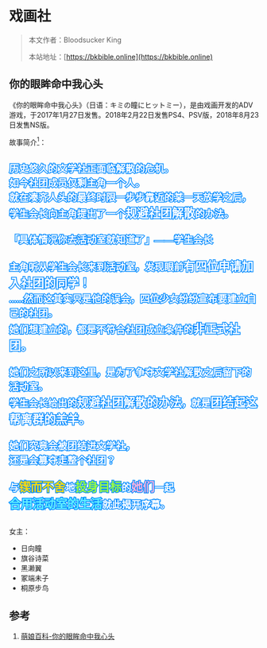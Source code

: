# 戏画社

> 本文作者：Bloodsucker King
>
> 本站地址：[https://bkbible.online](https://bkbible.online)

## 你的眼眸命中我心头
《你的眼眸命中我心头》（日语：キミの瞳にヒットミー），是由戏画开发的ADV游戏，于2017年1月27日发售。2018年2月22日发售PS4、PSV版，2018年8月23日发售NS版。

故事简介[<sup>1</sup>](#refer-anchor-1)：
<div style="display:flow-root;color:#fff;font-size:15px;font-family:黑体;padding:1em auto" class="poem">
<p><span style="position:relative;display:inline-block;z-index:2;color:;font-size:1.3em;font-weight:700">历史悠久的文学社正面临解散的危机。<br>
如今社团成员仅剩主角一个人。<br>
就在凑齐人头的最终时限一步步靠近的某一天放学之后，<br>
学生会长向主角提出了一个<big>规避社团解散</big>的办法。<br>
<br>
「具体情况你去活动室就知道了」——学生会长<br>
<br>
主角听从学生会长来到活动室，发现眼前<big>有四位申请加入社团的同学！</big><br>
......然而这其实只是他的误会，四位少女纷纷宣布要建立自己的社团。<br>
她们想建立的，都是不符合社团成立条件的<big>非正式社团。</big><br>
<br>
她们之所以来到这里，是为了争夺文学社解散之后留下的活动室。<br>
学生会长给出的<big>规避社团解散的办法</big>，就是<big>团结起这帮离群的羔羊。</big><br>
<br>
她们究竟会被团结进文学社，<br>
还是会篡夺走整个社团？<br>
<br>
与<big><span style="color:#FFDA0D;">锲而不舍</span></big>地<big><span style="color:#9BFF43;">投身目标</span></big>的<big><span style="color:#FFB1DE;">她们</span></big>一起<br>
<big><span style="color:#62EEFF;">合用活动室的生活</span></big>就此揭开序幕。<br>
<span style="position:absolute;left:0;top:0;z-index:-1;-webkit-user-select:none;user-select:none;-webkit-text-stroke:0.15em #008AFF;">历史悠久的文学社正面临解散的危机。<br>
如今社团成员仅剩主角一个人。<br>
就在凑齐人头的最终时限一步步靠近的某一天放学之后，<br>
学生会长向主角提出了一个<big>规避社团解散</big>的办法。<br>
<br>
「具体情况你去活动室就知道了」——学生会长<br>
<br>
主角听从学生会长来到活动室，发现眼前<big>有四位申请加入社团的同学！</big><br>
......然而这其实只是他的误会，四位少女纷纷宣布要建立自己的社团。<br>
她们想建立的，都是不符合社团成立条件的<big>非正式社团。</big><br>
<br>
她们之所以来到这里，是为了争夺文学社解散之后留下的活动室。<br>
学生会长给出的<big>规避社团解散的办法</big>，就是<big>团结起这帮离群的羔羊。</big><br>
<br>
她们究竟会被团结进文学社，<br>
还是会篡夺走整个社团？<br>
<br>
与<big><span style="color:#FFDA0D;">锲而不舍</span></big>地<big><span style="color:#9BFF43;">投身目标</span></big>的<big><span style="color:#FFB1DE;">她们</span></big>一起<br>
<big><span style="color:#62EEFF;">合用活动室的生活</span></big>就此揭开序幕。<br>
</span></span>
</p>
</div>

女主：
- 日向瞳
- 旗谷诗菜
- 黑濑翼
- 冢端未子
- 桐原步鸟


## 参考
<a id="refer-anchor-1"></a>
1. [萌娘百科-你的眼眸命中我心头](https://mzh.moegirl.org.cn/%E4%BD%A0%E7%9A%84%E7%9C%BC%E7%9C%B8%E5%91%BD%E4%B8%AD%E6%88%91%E5%BF%83%E5%A4%B4)
